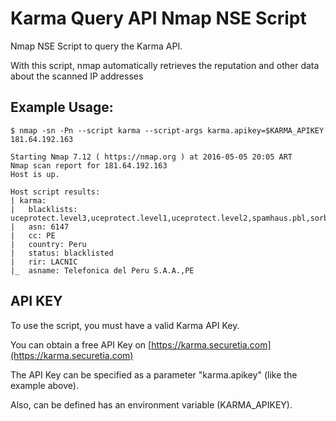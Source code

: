 # Karma Query API Nmap NSE Script

Nmap NSE Script to query the Karma API.

With this script, nmap automatically retrieves the reputation and other data about the scanned IP addresses

## Example Usage:

```
$ nmap -sn -Pn --script karma --script-args karma.apikey=$KARMA_APIKEY 181.64.192.163

Starting Nmap 7.12 ( https://nmap.org ) at 2016-05-05 20:05 ART
Nmap scan report for 181.64.192.163
Host is up.

Host script results:
| karma: 
|   blacklists: uceprotect.level3,uceprotect.level1,uceprotect.level2,spamhaus.pbl,sorbs.spam,bad.psky.me
|   asn: 6147
|   cc: PE
|   country: Peru
|   status: blacklisted
|   rir: LACNIC
|_  asname: Telefonica del Peru S.A.A.,PE
```

## API KEY

To use the script, you must have a valid Karma API Key.

You can obtain a free API Key on [https://karma.securetia.com](https://karma.securetia.com)

The API Key can be specified as a parameter "karma.apikey" (like the example above).

Also, can be defined has an environment variable (KARMA_APIKEY).

